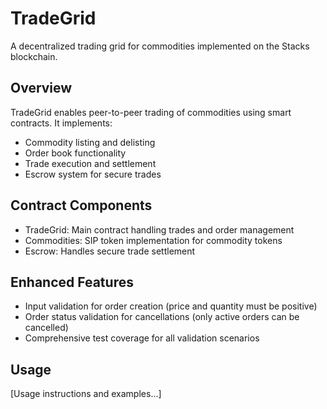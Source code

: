 # TradeGrid
A decentralized trading grid for commodities implemented on the Stacks blockchain.

## Overview
TradeGrid enables peer-to-peer trading of commodities using smart contracts. It implements:
- Commodity listing and delisting
- Order book functionality 
- Trade execution and settlement
- Escrow system for secure trades

## Contract Components
- TradeGrid: Main contract handling trades and order management
- Commodities: SIP token implementation for commodity tokens
- Escrow: Handles secure trade settlement

## Enhanced Features
- Input validation for order creation (price and quantity must be positive)
- Order status validation for cancellations (only active orders can be cancelled)
- Comprehensive test coverage for all validation scenarios

## Usage
[Usage instructions and examples...]
